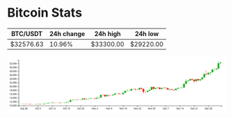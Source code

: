 # Bitcoin Stats

BTC/USDT|24h change|24h high|24h low|
|---|---|---|---|
|$32576.63|10.96%|$33300.00|$29220.00|

<img src="./chart.svg">
